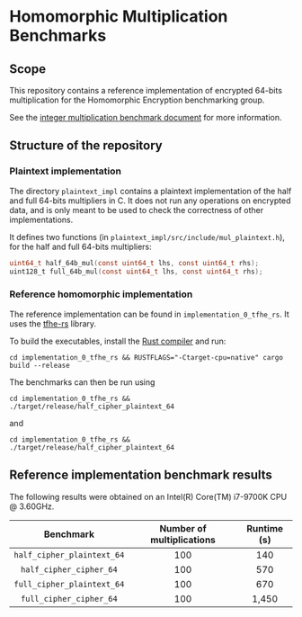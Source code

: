 # Homomorphic Multiplication Benchmarks

## Scope

This repository contains a reference implementation of encrypted 64-bits multiplication for the Homomorphic Encryption benchmarking group. 

See the [integer multiplication benchmark document](https://docs.google.com/document/d/1HPHmBfDscTtQAiRGlYV3upykSgK_GOkTg-_Sy41SSAQ/edit?usp=sharing) for more information.

## Structure of the repository

### Plaintext implementation

The directory `plaintext_impl` contains a plaintext implementation of the half and full 64-bits multipliers in C. It does not run any operations on encrypted data, and is only meant to be used to check the correctness of other implementations.

It defines two functions (in `plaintext_impl/src/include/mul_plaintext.h`), for the half and full 64-bits multipliers:

```c
uint64_t half_64b_mul(const uint64_t lhs, const uint64_t rhs);
uint128_t full_64b_mul(const uint64_t lhs, const uint64_t rhs);
```



### Reference homomorphic implementation

The reference implementation can be found in `implementation_0_tfhe_rs`. It uses the [tfhe-rs](https://github.com/zama-ai/tfhe-rs) library.

To build the executables, install the [Rust compiler](https://www.rust-lang.org/) and run:

```
cd implementation_0_tfhe_rs && RUSTFLAGS="-Ctarget-cpu=native" cargo build --release
```

The benchmarks can then be run using

```
cd implementation_0_tfhe_rs && ./target/release/half_cipher_plaintext_64
```

and

```
cd implementation_0_tfhe_rs && ./target/release/half_cipher_plaintext_64
```



## Reference implementation benchmark results

The following results were obtained on an Intel(R) Core(TM) i7-9700K CPU @ 3.60GHz. 

|         Benchmark          | Number of multiplications | Runtime (s) |
| :------------------------: | :-----------------------: | :---------: |
| `half_cipher_plaintext_64` |            100            |     140     |
|  `half_cipher_cipher_64`   |            100            |     570     |
| `full_cipher_plaintext_64` |            100            |     670     |
|  `full_cipher_cipher_64`   |            100            |    1,450    |
